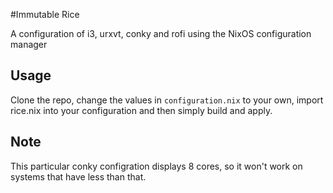 #Immutable Rice

A configuration of i3, urxvt, conky and rofi using the NixOS configuration manager


## Usage
Clone the repo, change the values in `configuration.nix` to your own, import rice.nix into your configuration and then simply build and apply.

## Note
This particular conky configration displays 8 cores, so it won't work on systems that have less than that.
